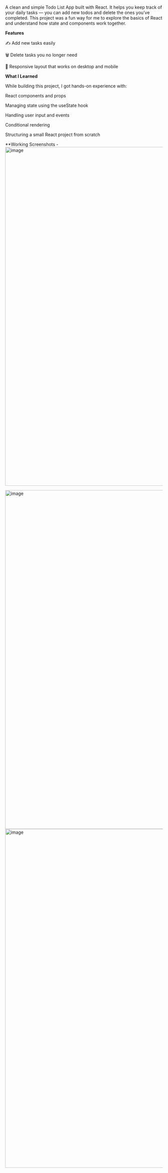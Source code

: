 A clean and simple Todo List App built with React.
It helps you keep track of your daily tasks — you can add new todos and delete the ones you’ve completed.
This project was a fun way for me to explore the basics of React and understand how state and components work together.


**Features**

✍️ Add new tasks easily

🗑️ Delete tasks you no longer need

📱 Responsive layout that works on desktop and mobile

**What I Learned**

While building this project, I got hands-on experience with:

  React components and props
  
  Managing state using the useState hook
  
  Handling user input and events
  
  Conditional rendering
  
  Structuring a small React project from scratch

**Working Screenshots - 
<img width="1920" height="1080" alt="image" src="https://github.com/user-attachments/assets/f87413d0-8afb-4198-8047-8391749d1af4" />

<img width="1920" height="1080" alt="image" src="https://github.com/user-attachments/assets/15bcfaa6-2648-4eaf-80e4-0ade71a1768c" />

<img width="1920" height="1080" alt="image" src="https://github.com/user-attachments/assets/85735c79-2a86-4322-b99f-f47ff2485218" />


